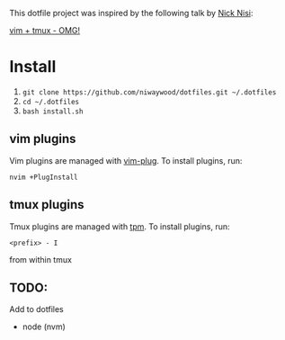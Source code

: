 This dotfile project was inspired by the following talk by [Nick Nisi](https://github.com/nicknisi/):

[vim + tmux - OMG!](https://www.youtube.com/watch?v=5r6yzFEXajQ)

# Install

1. `git clone https://github.com/niwaywood/dotfiles.git ~/.dotfiles`
2. `cd ~/.dotfiles`
3. `bash install.sh`

## vim plugins

Vim plugins are managed with [vim-plug](https://github.com/junegunn/vim-plug). To install plugins, run:

`nvim +PlugInstall`

## tmux plugins

Tmux plugins are managed with [tpm](https://github.com/tmux-plugins/tpm). To install plugins, run:

`<prefix> - I`

from within tmux

## TODO:
Add to dotfiles
- node (nvm)
